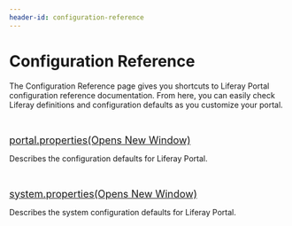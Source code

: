 ```yaml
---
header-id: configuration-reference
---
```


# Configuration Reference

The Configuration Reference page gives you shortcuts to Liferay Portal
configuration reference documentation. From here, you can easily check Liferay
definitions and configuration defaults as you customize your portal.

<p>&nbsp;</p>

<p>
<span style="font-size:18px;">
<a href="@platform-ref@/7.0-latest/propertiesdoc/portal.properties.html">
portal.properties<span class="opens-new-window-accessible">(Opens New Window)</span>
</a>
</span>
</p>

<p>
Describes the configuration defaults for Liferay Portal. 
</p>

<p>&nbsp;</p>

<p>
<span style="font-size:18px;">
<a href="@platform-ref@/7.0-latest/propertiesdoc/system.properties.html">
system.properties<span class="opens-new-window-accessible">(Opens New Window)</span>
</a>
</span>
</p>

<p>
Describes the system configuration defaults for Liferay Portal. 
</p>
